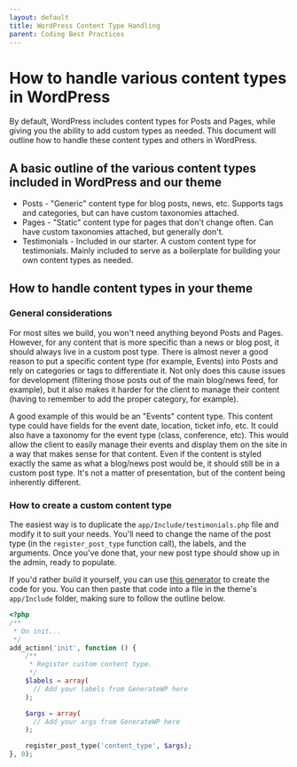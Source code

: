 ```yaml
---
layout: default
title: WordPress Content Type Handling
parent: Coding Best Practices
---
```


# How to handle various content types in WordPress

By default, WordPress includes content types for Posts and Pages, while giving you the ability to add custom types as needed. This document will outline how to handle these content types and others in WordPress.

## A basic outline of the various content types included in WordPress and our theme
- Posts - "Generic" content type for blog posts, news, etc.  Supports tags and categories, but can have custom taxonomies attached.
- Pages - "Static" content type for pages that don't change often.  Can have custom taxonomies attached, but generally don't.
- Testimonials - Included in our starter.  A custom content type for testimonials.  Mainly included to serve as a boilerplate for building your own content types as needed.

## How to handle content types in your theme

### General considerations
For most sites we build, you won't need anything beyond Posts and Pages.  However, for any content that is more specific than a news or blog post, it should always live in a custom post type.  There is almost never a good reason to put a specific content type (for example, Events) into Posts and rely on categories or tags to differentiate it.  Not only does this cause issues for development (filtering those posts out of the main blog/news feed, for example), but it also makes it harder for the client to manage their content (having to remember to add the proper category, for example).

A good example of this would be an "Events" content type.  This content type could have fields for the event date, location, ticket info, etc.  It could also have a taxonomy for the event type (class, conference, etc).  This would allow the client to easily manage their events and display them on the site in a way that makes sense for that content.  Even if the content is styled exactly the same as what a blog/news post would be, it should still be in a custom post type.  It's not a matter of presentation, but of the content being inherently different.

### How to create a custom content type
The easiest way is to duplicate the `app/Include/testimonials.php` file and modify it to suit your needs.  You'll need to change the name of the post type (in the `register_post_type` function call), the labels, and the arguments.  Once you've done that, your new post type should show up in the admin, ready to populate.

If you'd rather build it yourself, you can use [this generator](https://generatewp.com/post-type/) to create the code for you.  You can then paste that code into a file in the theme's `app/Include` folder, making sure to follow the outline below.

```php
<?php
/**
 * On init...
 */
add_action('init', function () {
    /**
     * Register custom content type.
     */
    $labels = array(
      // Add your labels from GenerateWP here
    );

    $args = array(
      // Add your args from GenerateWP here
    );

    register_post_type('content_type', $args);
}, 0);
```
